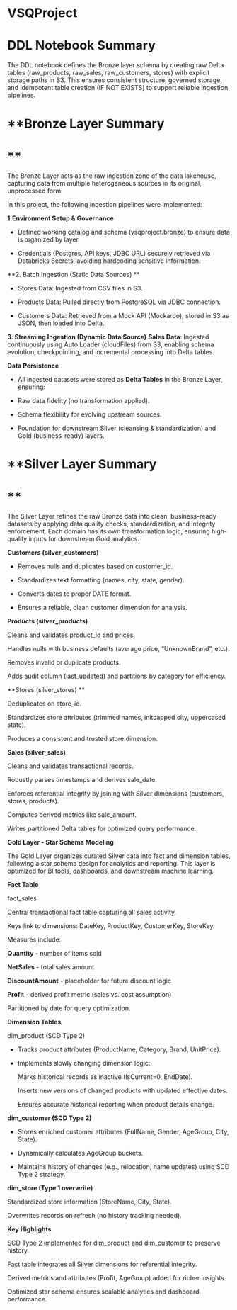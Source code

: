 # VSQProject

# **DDL Notebook Summary**

The DDL notebook defines the Bronze layer schema by creating raw Delta tables (raw_products, raw_sales, raw_customers, stores) with explicit storage paths in S3. This ensures consistent structure, governed storage, and idempotent table creation (IF NOT EXISTS) to support reliable ingestion pipelines.

# **Bronze Layer Summary
# **
The Bronze Layer acts as the raw ingestion zone of the data lakehouse, capturing data from multiple heterogeneous sources in its original, unprocessed form.

In this project, the following ingestion pipelines were implemented:

**1.Environment Setup & Governance**
- Defined working catalog and schema (vsqproject.bronze) to ensure data is organized by layer.

- Credentials (Postgres, API keys, JDBC URL) securely retrieved via Databricks Secrets, avoiding hardcoding sensitive information.

**2. Batch Ingestion (Static Data Sources) **
- Stores Data: Ingested from CSV files in S3.

- Products Data: Pulled directly from PostgreSQL via JDBC connection.

- Customers Data: Retrieved from a Mock API (Mockaroo), stored in S3 as JSON, then loaded into Delta.

**3. Streaming Ingestion (Dynamic Data Source)**
**Sales Data**: Ingested continuously using Auto Loader (cloudFiles) from S3, enabling schema evolution, checkpointing, and incremental processing into Delta tables.

**Data Persistence**

- All ingested datasets were stored as **Delta Tables** in the Bronze Layer, ensuring:

- Raw data fidelity (no transformation applied).

- Schema flexibility for evolving upstream sources.

- Foundation for downstream Silver (cleansing & standardization) and Gold (business-ready) layers.


# **Silver Layer Summary
# **

The Silver Layer refines the raw Bronze data into clean, business-ready datasets by applying data quality checks, standardization, and integrity enforcement. Each domain has its own transformation logic, ensuring high-quality inputs for downstream Gold analytics.

**Customers (silver_customers)**

- Removes nulls and duplicates based on customer_id.

- Standardizes text formatting (names, city, state, gender).

- Converts dates to proper DATE format.

- Ensures a reliable, clean customer dimension for analysis.


**Products (silver_products)**

Cleans and validates product_id and prices.

Handles nulls with business defaults (average price, “UnknownBrand”, etc.).

Removes invalid or duplicate products.

Adds audit column (last_updated) and partitions by category for efficiency.


**Stores (silver_stores) **

Deduplicates on store_id.

Standardizes store attributes (trimmed names, initcapped city, uppercased state).

Produces a consistent and trusted store dimension.


**Sales (silver_sales)**

Cleans and validates transactional records.

Robustly parses timestamps and derives sale_date.

Enforces referential integrity by joining with Silver dimensions (customers, stores, products).

Computes derived metrics like sale_amount.

Writes partitioned Delta tables for optimized query performance.


**Gold Layer - Star Schema Modeling**

The Gold Layer organizes curated Silver data into fact and dimension tables, following a star schema design for analytics and reporting. This layer is optimized for BI tools, dashboards, and downstream machine learning.


**Fact Table**

fact_sales

Central transactional fact table capturing all sales activity.

Keys link to dimensions: DateKey, ProductKey, CustomerKey, StoreKey.

Measures include:

**Quantity** - number of items sold

**NetSales** - total sales amount

**DiscountAmount** - placeholder for future discount logic

**Profit** - derived profit metric (sales vs. cost assumption)

Partitioned by date for query optimization.


**Dimension Tables**

dim_product (SCD Type 2)

- Tracks product attributes (ProductName, Category, Brand, UnitPrice).

- Implements slowly changing dimension logic:

    Marks historical records as inactive (IsCurrent=0, EndDate).

    Inserts new versions of changed products with updated effective dates.

  Ensures accurate historical reporting when product details change.

**dim_customer (SCD Type 2)**

- Stores enriched customer attributes (FullName, Gender, AgeGroup, City, State).

- Dynamically calculates AgeGroup buckets.

- Maintains history of changes (e.g., relocation, name updates) using SCD Type 2 strategy.

**dim_store (Type 1 overwrite)**

Standardized store information (StoreName, City, State).

Overwrites records on refresh (no history tracking needed).


**Key Highlights**

SCD Type 2 implemented for dim_product and dim_customer to preserve history.

Fact table integrates all Silver dimensions for referential integrity.

Derived metrics and attributes (Profit, AgeGroup) added for richer insights.

Optimized star schema ensures scalable analytics and dashboard performance.
